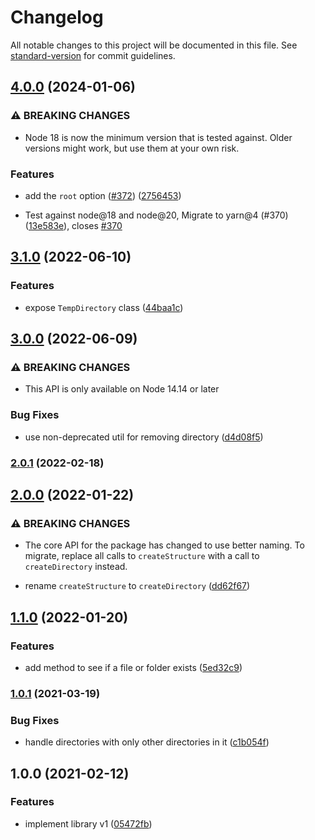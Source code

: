 # Changelog

All notable changes to this project will be documented in this file. See [standard-version](https://github.com/conventional-changelog/standard-version) for commit guidelines.

## [4.0.0](https://github.com/alexlafroscia/file-fixture-factory/compare/v3.1.0...v4.0.0) (2024-01-06)

### ⚠ BREAKING CHANGES

- Node 18 is now the minimum version that is tested against. Older versions might work, but use them at your own risk.

### Features

- add the `root` option ([#372](https://github.com/alexlafroscia/file-fixture-factory/issues/372)) ([2756453](https://github.com/alexlafroscia/file-fixture-factory/commit/27564537cca101de733c819dcd635c58985818e6))

- Test against node@18 and node@20, Migrate to yarn@4 (#370) ([13e583e](https://github.com/alexlafroscia/file-fixture-factory/commit/13e583e63fa409723b8efd098dd75bd5a01e9c19)), closes [#370](https://github.com/alexlafroscia/file-fixture-factory/issues/370)

## [3.1.0](https://github.com/alexlafroscia/file-fixture-factory/compare/v3.0.0...v3.1.0) (2022-06-10)

### Features

- expose `TempDirectory` class ([44baa1c](https://github.com/alexlafroscia/file-fixture-factory/commit/44baa1cf00287b128fc19ed1ef533718bbffd7e9))

## [3.0.0](https://github.com/alexlafroscia/file-fixture-factory/compare/v2.0.1...v3.0.0) (2022-06-09)

### ⚠ BREAKING CHANGES

- This API is only available on Node 14.14 or later

### Bug Fixes

- use non-deprecated util for removing directory ([d4d08f5](https://github.com/alexlafroscia/file-fixture-factory/commit/d4d08f52ba0d4d1d16eef1b04ab61ef7e0d6469d))

### [2.0.1](https://github.com/alexlafroscia/file-fixture-factory/compare/v2.0.0...v2.0.1) (2022-02-18)

## [2.0.0](https://github.com/alexlafroscia/ripgrep-js/compare/v1.1.0...v2.0.0) (2022-01-22)

### ⚠ BREAKING CHANGES

- The core API for the package has changed to use better naming. To migrate, replace all calls to `createStructure` with a call to `createDirectory` instead.

- rename `createStructure` to `createDirectory` ([dd62f67](https://github.com/alexlafroscia/ripgrep-js/commit/dd62f67ca6bd631928a460b00621a0e072986edb))

## [1.1.0](https://github.com/alexlafroscia/ripgrep-js/compare/v1.0.1...v1.1.0) (2022-01-20)

### Features

- add method to see if a file or folder exists ([5ed32c9](https://github.com/alexlafroscia/ripgrep-js/commit/5ed32c983e89a1ea6bb34b7779e9d17e17f84087))

### [1.0.1](https://github.com/alexlafroscia/ripgrep-js/compare/v1.0.0...v1.0.1) (2021-03-19)

### Bug Fixes

- handle directories with only other directories in it ([c1b054f](https://github.com/alexlafroscia/ripgrep-js/commit/c1b054fa99a46d7501f1745e821689f10bd62518))

## 1.0.0 (2021-02-12)

### Features

- implement library v1 ([05472fb](https://github.com/alexlafroscia/ripgrep-js/commit/05472fb8a176a132d10fd7f8b76502e105060da7))
